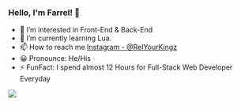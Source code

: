 ### Hello, I'm Farrel! 👋

- 👀 I’m interested in Front-End & Back-End
- 🌱 I’m currently learning Lua.
- 📫 How to reach me [Instagram - @RelYourKingz](instagram.com/relyourkingz)
- 😀 Pronounce: He/His
- ⚡ FunFact: I spend almost 12 Hours for Full-Stack Web Developer Everyday

<img src="https://github-readme-stats.vercel.app/api?username=FWREL&&show_icons=true&title_color=ffffff&icon_color=bb2acf&text_color=daf7dc&bg_color=151515">
